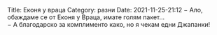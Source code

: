 Title: Еконя у враца
Category: разни
Date: 2021-11-25-21:12
&minus; Ало, обаждаме се от Еконя у Враца, имате голям пакет...      
&minus; А благодарско за комплименто како, но я чекам едни Джапанки!